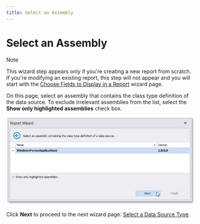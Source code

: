 ```yaml
---
title: Select an Assembly
---
```

# Select an Assembly
> [!NOTE]
> This wizard step appears only if you're creating a new report from scratch. If you're modifying an existing report, this step will not appear and you will start with the [Choose Fields to Display in a Report](../choose-fields-to-display-in-a-report.md) wizard page.

On this page, select an assembly that contains the class type definition of the data source. To exclude irrelevant assemblies from the list, select the **Show only highlighted assemblies** check box.

![eurd-win-data-access-object-binding-highlighted-assembly-attribute-report-wizard](../../../../../../../images/eurd-win-data-access-object-binding-highlighted-assembly-attribute-report-wizard.png)

Click **Next** to proceed to the next wizard page: [Select a Data Source Type](select-a-data-source-type.md).